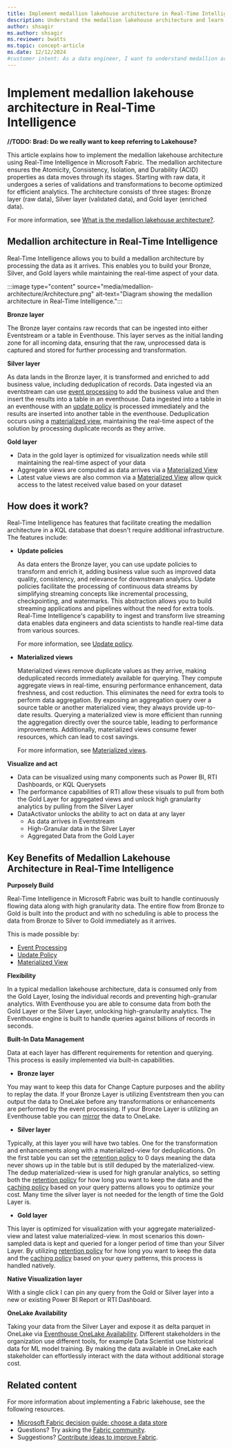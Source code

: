 ```yaml
---
title: Implement medallion lakehouse architecture in Real-Time Intelligence
description: Understand the medallion lakehouse architecture and learn how to implement within Real-Time Intelligence.
author: shsagir
ms.author: shsagir
ms.reviewer: bwatts
ms.topic: concept-article
ms.date: 12/12/2024
#customer intent: As a data engineer, I want to understand medallion architecture in Real-Time Intelligence and learn how to implement a KQL database so that I can optimally structure and store my organization's data.
---
```


# Implement medallion lakehouse architecture in Real-Time Intelligence

**//TODO: Brad: Do we really want to keep referring to Lakehouse?**

This article explains how to implement the medallion lakehouse architecture using Real-Time Intelligence in Microsoft Fabric. The medallion architecture ensures the Atomicity, Consistency, Isolation, and Durability (ACID) properties as data moves through its stages. Starting with raw data, it undergoes a series of validations and transformations to become optimized for efficient analytics. The architecture consists of three stages: Bronze layer (raw data), Silver layer (validated data), and Gold layer (enriched data).

For more information, see [What is the medallion lakehouse architecture?](/azure/databricks/lakehouse/medallion).

## Medallion architecture in Real-Time Intelligence

Real-Time Intelligence allows you to build a medallion architecture by processing the data as it arrives. This enables you to build your Bronze, Silver, and Gold layers while maintaining the real-time aspect of your data.

:::image type="content" source="media/medallion-architecture/Architecture.png" alt-text="Diagram showing the medallion architecture in Real-Time Intelligence.":::

**Bronze layer**

The Bronze layer contains raw records that can be ingested into either Eventstream or a table in Eventhouse. This layer serves as the initial landing zone for all incoming data, ensuring that the raw, unprocessed data is captured and stored for further processing and transformation.

**Silver layer**

As data lands in the Bronze layer, it is transformed and enriched to add business value, including deduplication of records. Data ingested via an eventstream can use [event processing](/fabric/real-time-intelligence/event-streams/process-events-using-event-processor-editor?pivots=enhanced-capabilities) to add the business value and then insert the results into a table in an eventhouse. Data ingested into a table in an eventhouse with an [update policy](/kusto/management/update-policy?view=microsoft-fabric&preserve-view=true) is processed immediately and the results are inserted into another table in the eventhouse. Deduplication occurs using a [materialized view](/kusto/management/materialized-views/materialized-view-overview?view=microsoft-fabric&preserve-view=true), maintaining the real-time aspect of the solution by processing duplicate records as they arrive.

**Gold layer**

- Data in the gold layer is optimized for visualization needs while still maintaining the real-time aspect of your data
- Aggregate views are computed as data arrives via a [Materialized View](/kusto/management/materialized-views/materialized-view-overview?view=microsoft-fabric&preserve-view=true)
- Latest value views are also common via a [Materialized View](/kusto/management/materialized-views/materialized-view-overview?view=microsoft-fabric&preserve-view=true) allow quick access to the latest received value based on your dataset

## How does it work?

Real-Time Intelligence has features that facilitate creating the medallion architecture in a KQL database that doesn't require additional infrastructure. The features include:

- **Update policies**

    As data enters the Bronze layer, you can use update policies to transform and enrich it, adding business value such as improved data quality, consistency, and relevance for downstream analytics. Update policies facilitate the processing of continuous data streams by simplifying streaming concepts like incremental processing, checkpointing, and watermarks. This abstraction allows you to build streaming applications and pipelines without the need for extra tools. Real-Time Intelligence's capability to ingest and transform live streaming data enables data engineers and data scientists to handle real-time data from various sources.

    For more information, see [Update policy](/kusto/management/update-policy?view=microsoft-fabric&preserve-view=true).

- **Materialized views**

    Materialized views remove duplicate values as they arrive, making deduplicated records immediately available for querying. They compute aggregate views in real-time, ensuring performance enhancement, data freshness, and cost reduction. This eliminates the need for extra tools to perform data aggregation. By exposing an aggregation query over a source table or another materialized view, they always provide up-to-date results. Querying a materialized view is more efficient than running the aggregation directly over the source table, leading to performance improvements. Additionally, materialized views consume fewer resources, which can lead to cost savings.

    For more information, see [Materialized views](/kusto/management/materialized-views/materialized-view-overview?view=microsoft-fabric&preserve-view=true).

**Visualize and act**

- Data can be visualized using many components such as Power BI, RTI Dashboards, or KQL Querysets
- The performance capabilities of RTI allow these visuals to pull from both the Gold Layer for aggregated views and unlock high granularity analytics by pulling from the Silver Layer
- DataActivator unlocks the ability to act on data at any layer
  - As data arrives in Eventstream
  - High-Granular data in the Silver Layer
  - Aggregated Data from the Gold Layer

## Key Benefits of Medallion Lakehouse Architecture in Real-Time Intelligence

**Purposely Build**

Real-Time Intelligence in Microsoft Fabric was built to handle continuously flowing data along with high granularity data. The entire flow from Bronze to Gold is built into the product and with no scheduling is able to process the data from Bronze to Silver to Gold immediately as it arrives.

This is made possible by:
- [Event Processing](/fabric/real-time-intelligence/event-streams/process-events-using-event-processor-editor?pivots=enhanced-capabilities)
- [Update Policy](/kusto/management/update-policy?view=microsoft-fabric&preserve-view=true)
- [Materialized View](/kusto/management/materialized-views/materialized-view-overview?view=microsoft-fabric&preserve-view=true)

**Flexibility**

In a typical medallion lakehouse architecture, data is consumed only from the Gold Layer, losing the individual records and preventing high-granular analytics. With Eventhouse you are able to consume data from both the Gold Layer or the Silver Layer, unlocking high-granularity analytics. The Eventhouse engine is built to handle queries against billions of records in seconds.

**Built-In Data Management**

Data at each layer has different requirements for retention and querying. This process is easily implemented via built-in capabilities.

- **Bronze layer**

You may want to keep this data for Change Capture purposes and the ability to replay the data. If your Bronze Layer is utilizing Eventstream then you can output the data to OneLake before any transformations or enhancements are performed by the event processing. If your Bronze Layer is utilizing an Eventhouse table you can [mirror](/fabric/real-time-intelligence/event-house-onelake-availability) the data to OneLake.

- **Silver layer**

Typically, at this layer you will have two tables. One for the transformation and enhancements along with a materialized-view for deduplications. On the first table you can set the [retention policy](/kusto/management/retention-policy?view=microsoft-fabric&preserve-view=true) to 0 days meaning the data never shows up in the table but is still deduped by the materialized-view. The dedup materialized-view is used for high granular analytics, so setting both the [retention policy](/kusto/management/retention-policy?view=microsoft-fabric&preserve-view=true) for how long you want to keep the data and the [caching policy](/kusto/management/cache-policy?view=microsoft-fabric&preserve-view=true) based on your query patterns allows you to optimize your cost. Many time the silver layer is not needed for the length of time the Gold Layer is.

- **Gold layer**

This layer is optimized for visualization with your aggregate materialized-view and latest value materialized-view. In most scenarios this down-sampled data is kept and queried for a longer period of time than your Silver Layer. By utilizing [retention policy](/kusto/management/retention-policy?view=microsoft-fabric&preserve-view=true) for how long you want to keep the data and the [caching policy](/kusto/management/cache-policy?view=microsoft-fabric&preserve-view=true) based on your query patterns, this process is handled natively.

**Native Visualization layer**

With a single click I can pin any query from the Gold or Silver layer into a new or existing Power BI Report or RTI Dashboard.

**OneLake Availability**

Taking your data from the Silver Layer and expose it as delta parquet in OneLake via [Eventhouse OneLake Availability](/fabric/real-time-intelligence/event-house-onelake-availability). Different stakeholders in the organization use different tools, for example Data Scientist use historical data for ML model training. By making the data available in OneLake each stakeholder can effortlessly interact with the data without additional storage cost.

## Related content

For more information about implementing a Fabric lakehouse, see the following resources.

- [Microsoft Fabric decision guide: choose a data store](../get-started/decision-guide-data-store.md)
- Questions? Try asking the [Fabric community](https://community.fabric.microsoft.com/).
- Suggestions? [Contribute ideas to improve Fabric](https://ideas.fabric.microsoft.com/).
